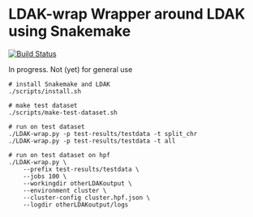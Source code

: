 LDAK-wrap Wrapper around LDAK using Snakemake
=============================================

[![Build Status](https://travis-ci.org/rwdavies/LDAK-wrap.svg)](https://travis-ci.org/rwdavies/LDAK-wrap)

In progress. Not (yet) for general use

```
# install Snakemake and LDAK
./scripts/install.sh

# make test dataset
./scripts/make-test-dataset.sh

# run on test dataset
./LDAK-wrap.py -p test-results/testdata -t split_chr
./LDAK-wrap.py -p test-results/testdata -t all

# run on test dataset on hpf
./LDAK-wrap.py \
    --prefix test-results/testdata \
    --jobs 100 \
    --workingdir otherLDAKoutput \
    --environment cluster \
    --cluster-config cluster.hpf.json \
    --logdir otherLDAKoutput/logs

```
